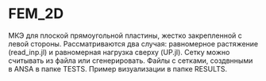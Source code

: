 # FEM_2D

МКЭ для плоской прямоугольной пластины, жестко закрепленной с левой стороны. Рассматриваются два случая: равномерное растяжение (read_inp.jl) и равномерная нагрузка сверху (UP.jl). Сетку можно считывать из файла или сгенерировать. Файлы с сетками, создвнными в ANSA в папке TESTS. Пример визуализации в папке RESULTS. 

